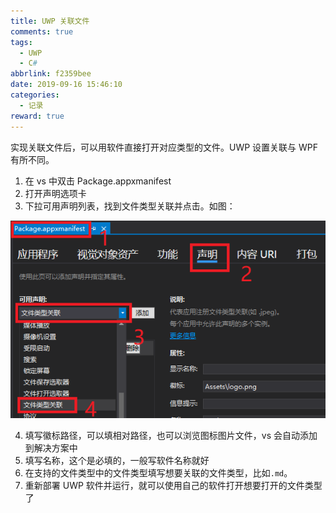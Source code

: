 ```yaml
---
title: UWP 关联文件
comments: true
tags:
  - UWP
  - C#
abbrlink: f2359bee
date: 2019-09-16 15:46:10
categories:
  - 记录
reward: true
---
```


实现关联文件后，可以用软件直接打开对应类型的文件。UWP 设置关联与 WPF 有所不同。

1. 在 vs 中双击 Package.appxmanifest
2. 打开声明选项卡
3. 下拉可用声明列表，找到文件类型关联并点击。如图：

<!--more-->

<center>

![UWP关联文件](./1.png)

</center>

4. 填写徽标路径，可以填相对路径，也可以浏览图标图片文件，vs 会自动添加到解决方案中
5. 填写名称，这个是必填的，一般写软件名称就好
6. 在支持的文件类型中的文件类型填写想要关联的文件类型，比如`.md`。
7. 重新部署 UWP 软件并运行，就可以使用自己的软件打开想要打开的文件类型了
